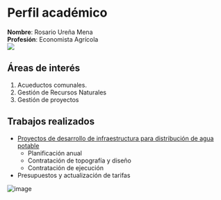 # Perfil académico
**Nombre**: Rosario Ureña Mena  
**Profesión**: Economista Agrícola  
![](Río.jpg)
## Áreas de interés
1. Acueductos comunales.  
2. Gestión de Recursos Naturales
3. Gestión de proyectos  

## Trabajos realizados
- [Proyectos de desarrollo de infraestructura para distribución de agua potable](https://dota.go.cr/munet/?page_id=510)  
    - Planificación anual
    - Contratación de topografía y diseño
    - Contratación de ejecución    
- Presupuestos y actualización de tarifas 


![image](https://user-images.githubusercontent.com/111821645/186048957-5e429a26-4500-4b89-82db-f76f980ebf3d.png)
